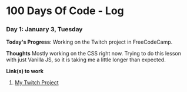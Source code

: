 # 100 Days Of Code - Log

### Day 1: January 3, Tuesday

**Today's Progress**: Working on the Twitch project in FreeCodeCamp.

**Thoughts** Mostly working on the CSS right now. Trying to do this lesson with just Vanilla JS, so it is taking me a little longer than expected. 

**Link(s) to work**
1. [My Twitch Project](https://codepen.io/lalov1/pen/bZjGvA)
